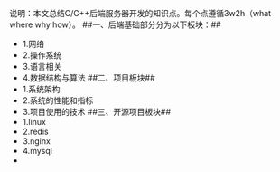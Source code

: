 说明：本文总结C/C++后端服务器开发的知识点。每个点遵循3w2h（what where why how）。 
##一、后端基础部分分为以下板块：##
- 1.网络
- 2.操作系统
- 3.语言相关
- 4.数据结构与算法
##二、项目板块##
- 1.系统架构
- 2.系统的性能和指标
- 3.项目使用的技术
##三、开源项目板块##
- 1.linux
- 2.redis
- 3.nginx
- 4.mysql
- 